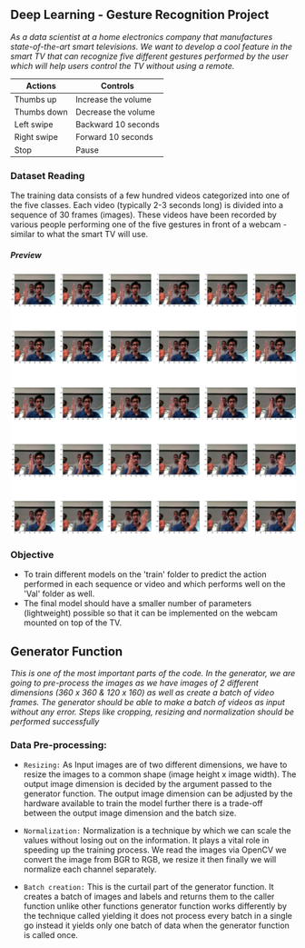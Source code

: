 
## Deep Learning - Gesture Recognition Project

*As a data scientist at a home electronics company that manufactures state-of-the-art smart televisions. We want to develop a cool feature in the smart TV that can recognize five different gestures performed by the user which will help users control the TV without using a remote.*

| **Actions** |	**Controls**        |       
|-------------|---------------------|
| Thumbs up   |	Increase the volume |
| Thumbs down |	Decrease the volume |
| Left swipe  |	Backward 10 seconds |
| Right swipe |	Forward 10 seconds  |
| Stop        | Pause               |  



### Dataset Reading
The training data consists of a few hundred videos categorized into one of the five classes. Each video (typically 2-3 seconds long) is divided into a sequence of 30 frames (images). These videos have been recorded by various people performing one of the five gestures in front of a webcam - similar to what the smart TV will use.

##### Preview
![](/images/preview.png)

### Objective
- To train different models on the 'train' folder to predict the action performed in each sequence or video and which performs well on the 'Val' folder as well.
- The final model should have a smaller number of parameters (lightweight) possible so that it can be implemented on the webcam mounted on top of the TV.

## Generator Function
*This is one of the most important parts of the code. In the generator, we are going to pre-process the images as we have images of 2 different dimensions (360 x 360 & 120 x 160) as well as create a batch of video frames. The generator should be able to make a batch of videos as input without any error. Steps like cropping, resizing and normalization should be performed successfully*

### Data Pre-processing:
- `Resizing:` As Input images are of two different dimensions, we have to resize the images to a common shape (image height x image width). The output image dimension is decided by the argument passed to the generator function. The output image dimension can be adjusted by the hardware available to train the model further there is a trade-off between the output image dimension and the batch size.
 
- `Normalization:` Normalization is a technique by which we can scale the values without losing out on the information. It plays a vital role in speeding up the training process. We read the images via OpenCV we convert the image from BGR to RGB, we resize it then finally we will normalize each channel separately.

- `Batch creation:` This is the curtail part of the generator function. It creates a batch of images and labels and returns them to the caller function unlike other functions generator function works differently by the technique called yielding it does not process every batch in a single go instead it yields only one batch of data when the generator function is called once. 

